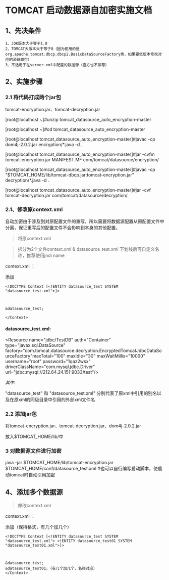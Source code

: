 # TOMCAT 启动数据源自加密实施文档
 
## 1、先决条件

    1、JDK版本大于等于1.8
    2、TOMCAT大版本大于等于8（因为使用的是org.apache.tomcat.dbcp.dbcp2.BasicDataSourceFactory类，如果要低版本修改对应的源码即可）
    3、不适用于在server.xml中配置的数据源（官方也不推荐）

## 2、实施步骤

### 2.1 将代码打成两个jar包
tomcat-encryption.jar、tomcat-decryption.jar

[root@localhost ~]#unzip tomcat_datasource_auto_encryption-master

[root@localhost ~]#cd tomcat_datasource_auto_encryption-master

[root@localhost tomcat_datasource_auto_encryption-master]#javac -cp dom4j-2.0.2.jar encryption/*.java -d .

[root@localhost tomcat_datasource_auto_encryption-master]#jar -cvfm tomcat-encryption.jar MANIFEST.MF com/tomcat/datasource/encryption/

[root@localhost tomcat_datasource_auto_encryption-master]#javac -cp "$TOMCAT_HOME/lib/tomcat-dbcp.jar:tomcat-encryption.jar" decryption/*.java -d .

[root@localhost tomcat_datasource_auto_encryption-master]#jar -cvf tomcat-decryption.jar com/tomcat/datasource/decryption/

### 2.1、修改原context.xml

自动加密由于涉及到对原配置文件的重写，所以需要将数据源配置从原配置文件中分离，保证重写后的配置文件不会影响到本身的其他配置。

> 将原context.xml


> 拆分为2个文件context.xml & datasource_test.xml 下划线后可自定义名称，推荐使用jndi name

context.xml ：

<?xml version="1.0" encoding="UTF-8"?>

添加
```
<!DOCTYPE Context [<!ENTITY datasource_test SYSTEM "datasource_test.xml">]>



&datasource_test;

</Context>
```

#### datasource_test.xml:

<?xml version="1.0" encoding="UTF-8"?>

<Resource name="jdbc/TestDB" auth="Container" type="javax.sql.DataSource" factory="com.tomcat.datasource.decryption.EncryptedTomcatJdbcDataSourceFactory"maxTotal="100" maxIdle="30" maxWaitMillis="10000" username="root" password="1qaz2wsx" driverClassName="com.mysql.jdbc.Driver" url="jdbc:mysql://212.64.24.151:9033/test"/>

<i>其中:</i>

"datasource_test" 和 "datasource_test.xml" 分别代表了原xml中引用的别名以及在原xml的同级目录中引用的外部xml文件名

    
### 2.2 添加jar包

将tomcat-encryption.jar、tomcat-decryption.jar、dom4j-2.0.2.jar

放入$TOMCAT_HOME/lib/中

### 3 对数据源文件进行加密

java -jar $TOMCAT_HOME/lib/tomcat-encryption.jar $TOMCAT_HOME/conf/datasource_test.xml
#也可以自行编写启动脚本，使启动tomcat时自动引用加密


## 4、添加多个数据源
> 修改context.xml

context.xml ：

<?xml version="1.0" encoding="UTF-8"?>

添加（保持<!ENTITY datasource_test SYSTEM "datasource_test.xml">格式，有几个加几个）
```
<!DOCTYPE Context [<!ENTITY datasource_test SYSTEM "datasource_test.xml"> <!ENTITY datasource_test01 SYSTEM "datasource_test01.xml">]>



&datasource_test;
&datasource_test01;（有几个加几个，名称对应）
</Context>
```
